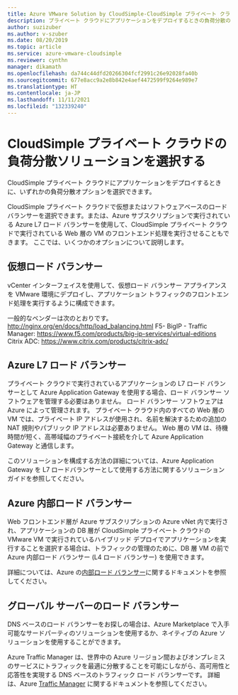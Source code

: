 ```yaml
---
title: Azure VMware Solution by CloudSimple-CloudSimple プライベート クラウド用の負荷分散ソリューションを選択する
description: プライベート クラウドにアプリケーションをデプロイするときの負荷分散のオプションについて説明します
author: suzizuber
ms.author: v-szuber
ms.date: 08/20/2019
ms.topic: article
ms.service: azure-vmware-cloudsimple
ms.reviewer: cynthn
manager: dikamath
ms.openlocfilehash: da744c44dfd20266304fcf2991c26e92028fa40b
ms.sourcegitcommit: 677e8acc9a2e8b842e4aef4472599f9264e989e7
ms.translationtype: HT
ms.contentlocale: ja-JP
ms.lasthandoff: 11/11/2021
ms.locfileid: "132339240"
---
```

# <a name="choose-a-load-balancing-solution-for-cloudsimple-private-clouds"></a>CloudSimple プライベート クラウドの負荷分散ソリューションを選択する

CloudSimple プライベート クラウドにアプリケーションをデプロイするときに、いずれかの負荷分散オプションを選択できます。

CloudSimple プライベート クラウドで仮想またはソフトウェアベースのロード バランサーを選択できます。または、Azure サブスクリプションで実行されている Azure L7 ロード バランサーを使用して、CloudSimple プライベート クラウドで実行されている Web 層の VM のフロントエンド処理を実行させることもできます。 ここでは、いくつかのオプションについて説明します。

## <a name="virtual-load-balancers"></a>仮想ロード バランサー

vCenter インターフェイスを使用して、仮想ロード バランサー アプライアンスを VMware 環境にデプロイし、アプリケーション トラフィックのフロントエンド処理を実行するように構成できます。

一般的なベンダーは次のとおりです。 http://nginx.org/en/docs/http/load_balancing.html F5- BigIP - Traffic Manager: https://www.f5.com/products/big-ip-services/virtual-editions Citrix ADC: https://www.citrix.com/products/citrix-adc/

## <a name="azure-l7-load-balancer"></a>Azure L7 ロード バランサー

プライベート クラウドで実行されているアプリケーションの L7 ロード バランサーとして Azure Application Gateway を使用する場合、ロード バランサー ソフトウェアを管理する必要はありません。 ロード バランサー ソフトウェアは Azure によって管理されます。 プライベート クラウド内のすべての Web 層の VM では、プライベート IP アドレスが使用され、名前を解決するための追加の NAT 規則やパブリック IP アドレスは必要ありません。 Web 層の VM は、待機時間が短く、高帯域幅のプライベート接続を介して Azure Application Gateway と通信します。

このソリューションを構成する方法の詳細については、Azure Application Gateway を L7 ロードバランサーとして使用する方法に関するソリューション ガイドを参照してください。

## <a name="azure-internal-load-balancer"></a>Azure 内部ロード バランサー

Web フロントエンド層が Azure サブスクリプションの Azure vNet 内で実行され、アプリケーションの DB 層が CloudSimple プライベート クラウドの VMware VM で実行されているハイブリッド デプロイでアプリケーションを実行することを選択する場合は、トラフィックの管理のために、DB 層 VM の前で Azure 内部ロード バランサー (L4 ロード バランサー) を使用できます。

詳細については、Azure の[内部ロード バランサー](../load-balancer/components.md#frontend-ip-configurations)に関するドキュメントを参照してください。

## <a name="global-server-load-balancer"></a>グローバル サーバーのロード バランサー

DNS ベースのロード バランサーをお探しの場合は、Azure Marketplace で入手可能なサードパーティのソリューションを使用するか、ネイティブの Azure ソリューションを使用することができます。

Azure Traffic Manager は、世界中の Azure リージョン間およびオンプレミスのサービスにトラフィックを最適に分散することを可能にしながら、高可用性と応答性を実現する DNS ベースのトラフィック ロード バランサーです。 詳細は、Azure [Traffic Manager](../traffic-manager/traffic-manager-configure-geographic-routing-method.md) に関するドキュメントを参照してください。
